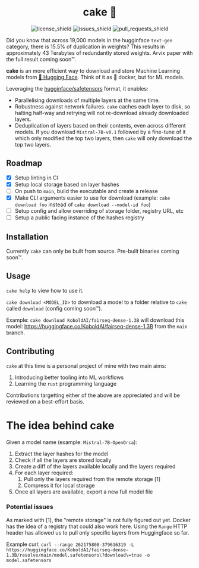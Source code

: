 <div align="center">

<!-- TODO: Logo -->

<h1>cake 🍰</h1>

![license_shield](https://img.shields.io/github/license/simonamdev/cake?style=flat-square)
![issues_shield](https://img.shields.io/github/issues/simonamdev/cake?style=flat-square)
![pull_requests_shield](https://img.shields.io/github/issues-pr/simonamdev/cake?style=flat-square)

</div>

Did you know that across 19,000 models in the hugginface `text-gen` category, there is 15.5% of duplication in weights? This results in approximately 43 Terabytes of redundantly stored weights. Arvix paper with the full result coming soon™️.

**cake** is an more efficient way to download and store Machine Learning models from [🤗 Hugging Face](https://huggingface.co/). Think of it as 🐋 docker, but for ML models.

Leveraging the [hugginface/safetensors](https://huggingface.co/docs/safetensors/en/index) format, it enables:

- Parallelising downloads of multiple layers at the same time.
- Robustness against network failures. `cake` caches each layer to disk, so halting half-way and retrying will not re-download already downloaded layers.
- Deduplication of layers based on their contents, even across different models. If you download `Mistral-7B-v0.1` followed by a fine-tune of it which only modified the top two layers, then `cake` will only download the top two layers.

## Roadmap

- [x] Setup linting in CI
- [x] Setup local storage based on layer hashes
- [ ] On push to `main`, build the executable and create a release
- [x] Make CLI arguments easier to use for download (example: `cake download foo` instead of `cake download --model-id foo`)
- [ ] Setup config and allow overriding of storage folder, registry URL, etc
- [ ] Setup a public facing instance of the hashes registry

## Installation

Currently `cake` can only be built from source. Pre-built binaries coming soon™️.

## Usage

`cake help` to view how to use it.

`cake download <MODEL_ID>` to download a model to a folder relative to `cake` called `download` (config coming soon™️).

Example: `cake download KoboldAI/fairseq-dense-1.3B` will download this model: https://huggingface.co/KoboldAI/fairseq-dense-1.3B from the `main` branch.

## Contributing

`cake` at this time is a personal project of mine with two main aims:

1. Introducing better tooling into ML workflows
2. Learning the `rust` programming language

Contributions targetting either of the above are appreciated and will be reviewed on a best-effort basis.

# The idea behind cake

Given a model name (example: `Mistral-7B-OpenOrca`):

1. Extract the layer hashes for the model
2. Check if all the layers are stored locally
3. Create a diff of the layers available locally and the layers required
4. For each layer required:
   1. Pull only the layers required from the remote storage [1]
   2. Compress it for local storage
5. Once all layers are available, export a new full model file

### Potential issues

As marked with [1], the "remote storage" is not fully figured out yet. Docker has the idea of a registry that could also work here. Using the `Range` HTTP header has allowed us to pull only specific layers from Huggingface so far.

Example curl: `curl --range 262175808-379616319 -L https://huggingface.co/KoboldAI/fairseq-dense-1.3B/resolve/main/model.safetensors\?download\=true -o model.safetensors`
